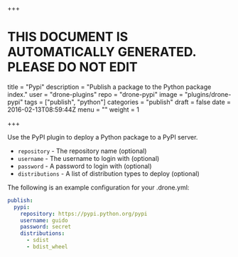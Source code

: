 +++

# THIS DOCUMENT IS AUTOMATICALLY GENERATED. PLEASE DO NOT EDIT

title = "Pypi"
description = "Publish a package to the Python package index."
user = "drone-plugins"
repo = "drone-pypi"
image = "plugins/drone-pypi"
tags = ["publish", "python"]
categories = "publish"
draft = false
date = 2016-02-13T08:59:44Z
menu = ""
weight = 1

+++

Use the PyPI plugin to deploy a Python package to a PyPI server.

* `repository` - The repository name (optional)
* `username` - The username to login with (optional)
* `password` - A password to login with (optional)
* `distributions` - A list of distribution types to deploy (optional)

The following is an example configuration for your .drone.yml:

```yaml
publish:
  pypi:
    repository: https://pypi.python.org/pypi
    username: guido
    password: secret
    distributions:
      - sdist
      - bdist_wheel
```

